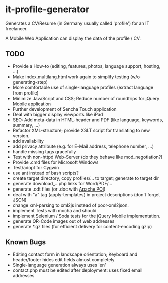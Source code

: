 # it-profile-generator

Generates a CV/Resume (in Germany usually called 'profile') for an IT freelancer.

A Mobile Web Application can display the data of the profile / CV.

## TODO

  * Provide a How-to (editing, features, photos, language support, hosting, ...)
  * Make index.multilang.html work again to simplify testing (w/o generating-step)
  * More comfortable use of single-language profiles (extract language from profile)
  * Minimize JavaScript and CSS; Reduce number of roundtrips for jQuery Mobile application
  * Further development of Sencha Touch application
  * Deal with bigger display viewports like iPad
  * SEO: Add meta-data in HTML-header and PDF (like language, keywords, summary, ...)
  * Refactor XML-structure; provide XSLT script for translating to new version.
  * add availability
  * add privacy attribute (e.g. for E-Mail address, telephone number, ...)
  * handle missing tags gracefully
  * Test with non-httpd Web-Server (do they behave like mod_negotiation?)
  * Provide .cmd files for Microsoft Windows
  * Test/adopt for Cygwin
  * use ant instead of bash scripts?
  * create target directory, copy profiles/... to target; generate to target dir
  * generate download_...php links for Word/PDF/...
  * generate .odt files (or .doc with [Apache POI](http://poi.apache.org/))
  * deal with "a" tag (apply-templates) in project descriptions (don't forget JSON)
  * change xml-parsing to xml2js instead of poor-xml2json.
  * implement Tests with mocha and should
  * implement Selenium / Soda tests for the jQuery Mobile implementation.
  * generate QR-Code images out of web addresses
  * generate *.gz files (for efficient delivery for content-encoding gzip)

## Known Bugs

  * Editing contact form in landscape orientation; Keyboard and header/footer hides edit fields almost completely
  * Single-language generation always uses 'en'
  * contact.php must be edited after deployment: uses fixed email addresses
